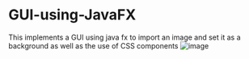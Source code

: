 ﻿# GUI-using-JavaFX
This implements a GUI using java fx to import an image and set it as a background as well as the use of CSS components
![image](https://user-images.githubusercontent.com/94396699/194681046-ee62d64c-4a52-4e04-a8f3-dad271bff53b.png)
